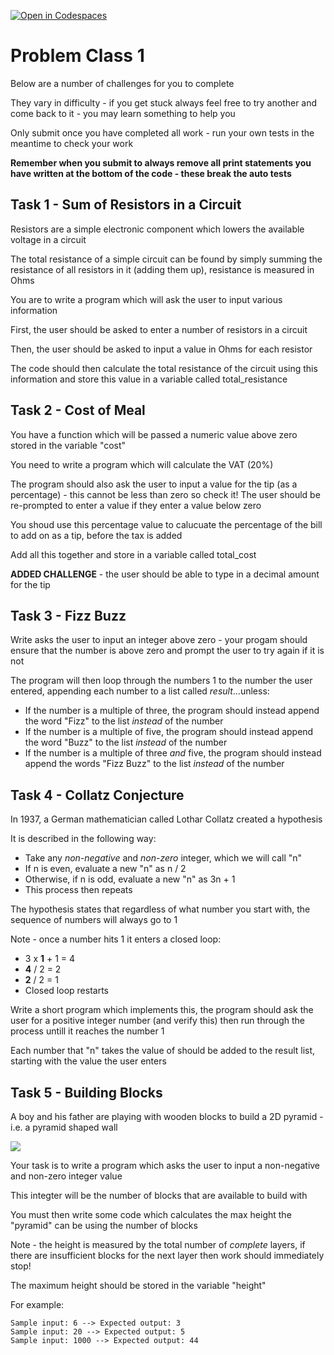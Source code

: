 [![Open in Codespaces](https://classroom.github.com/assets/launch-codespace-2972f46106e565e64193e422d61a12cf1da4916b45550586e14ef0a7c637dd04.svg)](https://classroom.github.com/open-in-codespaces?assignment_repo_id=16131361)
# Problem Class 1

Below are a number of challenges for you to complete

They vary in difficulty - if you get stuck always feel free to try another and come back to it - you may learn something to help you

Only submit once you have completed all work - run your own tests in the meantime to check your work

**Remember when you submit to always remove all print statements you have written at the bottom of the code - these break the auto tests**

## Task 1 - Sum of Resistors in a Circuit

Resistors are a simple electronic component which lowers the available voltage in a circuit

The total resistance of a simple circuit can be found by simply summing the resistance of all resistors in it (adding them up), resistance is measured in Ohms

You are to write a program which will ask the user to input various information

First, the user should be asked to enter a number of resistors in a circuit

Then, the user should be asked to input a value in Ohms for each resistor

The code should then calculate the total resistance of the circuit using this information and store this value in a variable called total_resistance

## Task 2 - Cost of Meal

You have a function which will be passed a numeric value above zero stored in the variable "cost"

You need to write a program which will calculate the VAT (20%)

The program should also ask the user to input a value for the tip (as a percentage) - this cannot be less than zero so check it! The user should be re-prompted to enter a value if they enter a value below zero

You shoud use this percentage value to calucuate the percentage of the bill to add on as a tip, before the tax is added

Add all this together and store in a variable called total_cost

**ADDED CHALLENGE** - the user should be able to type in a decimal amount for the tip

## Task 3 - Fizz Buzz

Write asks the user to input an integer above zero - your progam should ensure that the number is above zero and prompt the user to try again if it is not

The program will then loop through the numbers 1 to the number the user entered, appending each number to a list called _result_...unless:

* If the number is a multiple of three, the program should instead append the word "Fizz" to the list _instead_ of the number
* If the number is a multiple of five, the program should instead append the word "Buzz" to the list _instead_ of the number
* If the number is a multiple of three _and_ five, the program should instead append the words "Fizz Buzz" to the list _instead_ of the number

## Task 4 - Collatz Conjecture

In 1937, a German mathematician called Lothar Collatz created a hypothesis 

It is described in the following way:
* Take any _non-negative_ and _non-zero_ integer, which we will call "n"
* If n is even, evaluate a new "n" as n / 2
* Otherwise, if n is odd, evaluate a new "n" as 3n + 1
* This process then repeats

The hypothesis states that regardless of what number you start with, the sequence of numbers will always go to 1

Note - once a number hits 1 it enters a closed loop:
* 3 x **1** + 1 = 4
* **4** / 2 = 2
* **2** / 2 = 1
* Closed loop restarts

Write a short program which implements this, the program should ask the user for a positive integer number (and verify this) then run through the process untill it reaches the number 1

Each number that "n" takes the value of should be added to the result list, starting with the value the user enters

## Task 5 - Building Blocks

A boy and his father are playing with wooden blocks to build a 2D pyramid - i.e. a pyramid shaped wall

<img src="./blocks.png">

Your task is to write a program which asks the user to input a non-negative and non-zero integer value

This integter will be the number of blocks that are available to build with

You must then write some code which calculates the max height the "pyramid" can be using the number of blocks

Note - the height is measured by the total number of _complete_ layers, if there are insufficient blocks for the next layer then work should immediately stop!

The maximum height should be stored in the variable "height"

For example:

```
Sample input: 6 --> Expected output: 3
Sample input: 20 --> Expected output: 5
Sample input: 1000 --> Expected output: 44
```